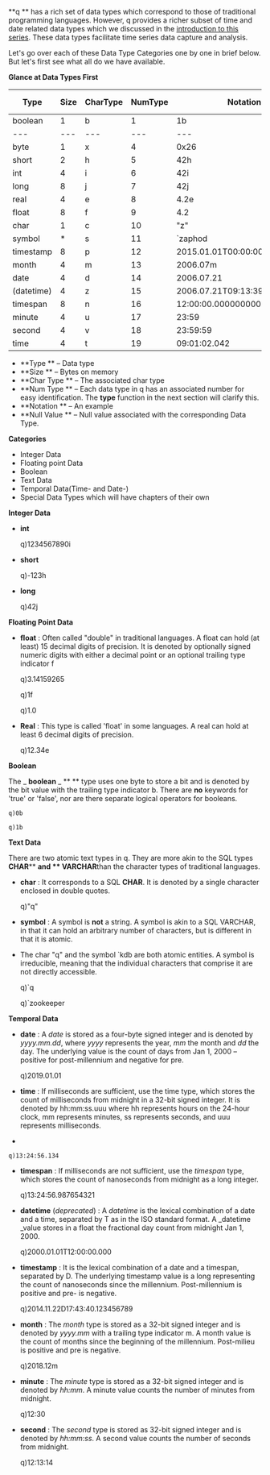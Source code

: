 **q ** has a rich set of data types which correspond to those of traditional programming languages. However, q provides a richer subset of time and date related data types which we discussed in the [introduction to this series](https://thinqkdb.wordpress.com/2018/12/16/introduction-to-kdb/). These data types facilitate time series data capture and analysis.

Let&#39;s go over each of these Data Type Categories one by one in brief below. But let&#39;s first see what all do we have available.

**Glance at Data Types First**

| **Type** | **Size** | **CharType** | **NumType** | **Notation** | **Null Value** |
| --- | --- | --- | --- | --- | --- |
| boolean | 1 | b | 1 | 1b | 0b |
| --- | --- | --- | --- | --- | --- |
| byte | 1 | x | 4 | 0x26 | 0x00 |
| short | 2 | h | 5 | 42h | 0Nh |
| int | 4 | i | 6 | 42i | 0Ni |
| long | 8 | j | 7 | 42j | 0Nj |
| real | 4 | e | 8 | 4.2e | 0Ne |
| float | 8 | f | 9 | 4.2 | 0n |
| char | 1 | c | 10 | &quot;z&quot; | &quot; &quot; |
| symbol | \* | s | 11 | `zaphod | ` |
| timestamp | 8 | p | 12 | 2015.01.01T00:00:00.000000000 | 0Np |
| month | 4 | m | 13 | 2006.07m | 0Nm |
| date | 4 | d | 14 | 2006.07.21 | 0Nd |
| (datetime) | 4 | z | 15 | 2006.07.21T09:13:39 | 0Nz |
| timespan | 8 | n | 16 | 12:00:00.000000000 | 0Nn |
| minute | 4 | u | 17 | 23:59 | 0Nu |
| second | 4 | v | 18 | 23:59:59 | 0Nv |
| time | 4 | t | 19 | 09:01:02.042 | 0Nt |

- **Type ** – Data type
- **Size ** – Bytes on memory
- **Char Type ** – The associated char type
- **Num Type ** – Each data type in q has an associated number for easy identification. The  **type**  function in the next section will clarify this.
- **Notation ** – An example
- **Null Value ** – Null value associated with the corresponding Data Type.

**Categories**

- Integer Data
- Floating point Data
- Boolean
- Text Data
- Temporal Data(Time- and Date-)
- Special Data Types which will have chapters of their own

**Integer Data**

- **int**

    q)1234567890i

- **short**

    q)-123h

- **long**

    q)42j

**Floating Point Data**

- **float** : Often called &quot;double&quot; in traditional languages. A float can hold (at least) 15 decimal digits of precision. It is denoted by optionally signed numeric digits with either a decimal point or an optional trailing type indicator f

    q)3.14159265

    q)1f

    q)1.0

- **Real** : This type is called &#39;float&#39; in some languages. A real can hold at least 6 decimal digits of precision.

    q)12.34e

**Boolean**

The _ **boolean** _ ** ** type uses one byte to store a bit and is denoted by the bit value with the trailing type indicator b. There are  **no**  keywords for &#39;true&#39; or &#39;false&#39;, nor are there separate logical operators for booleans.

    q)0b

    q)1b

**Text Data**

There are two atomic text types in q. They are more akin to the SQL types  **CHAR****   **and ** VARCHAR**than the character types of traditional languages.

- **char** :  It corresponds to a SQL  **CHAR**. It is denoted by a single character enclosed in double quotes.

    q)&quot;q&quot;

- **symbol** : A symbol is  **not**  a string. A symbol is akin to a SQL VARCHAR, in that it can hold an arbitrary number of characters, but is different in that it is atomic.
- The char &quot;q&quot; and the symbol `kdb are both atomic entities. A symbol is irreducible, meaning that the individual characters that comprise it are not directly accessible.

    q)`q

    q)`zookeeper

**Temporal Data**

- **date** : A _date_ is stored as a four-byte signed integer and is denoted by _yyyy.mm.dd_, where _yyyy_ represents the year, _mm_ the month and _dd_ the day. The underlying value is the count of days from Jan 1, 2000 – positive for post-millennium and negative for pre.

    q)2019.01.01

- **time** : If milliseconds are sufficient, use the time type, which stores the count of milliseconds from midnight in a 32-bit signed integer. It is denoted by hh:mm:ss.uuu where hh represents hours on the 24-hour clock, mm represents minutes, ss represents seconds, and uuu represents milliseconds.
-

    q)13:24:56.134

- **timespan** : If milliseconds are not sufficient, use the _timespan_ type, which stores the count of nanoseconds from midnight as a long integer.

    q)13:24:56.987654321

- **datetime** (_deprecated_) : A _datetime_ is the lexical combination of a date and a time, separated by T as in the ISO standard format. A _datetime _value stores in a float the fractional day count from midnight Jan 1, 2000.

    q)2000.01.01T12:00:00.000

- **timestamp** : It is the lexical combination of a date and a timespan, separated by D. The underlying timestamp value is a long representing the count of nanoseconds since the millennium. Post-millennium is positive and pre- is negative.

    q)2014.11.22D17:43:40.123456789

- **month** : The _month_ type is stored as a 32-bit signed integer and is denoted by _yyyy.mm_ with a trailing type indicator m. A month value is the count of months since the beginning of the millennium. Post-milieu is positive and pre is negative.

    q)2018.12m

- **minute** : The _minute_ type is stored as a 32-bit signed integer and is denoted by _hh:mm_. A minute value counts the number of minutes from midnight.

    q)12:30

- **second** : The _second_ type is stored as 32-bit signed integer and is denoted by _hh:mm:ss_. A second value counts the number of seconds from midnight.

    q)12:13:14